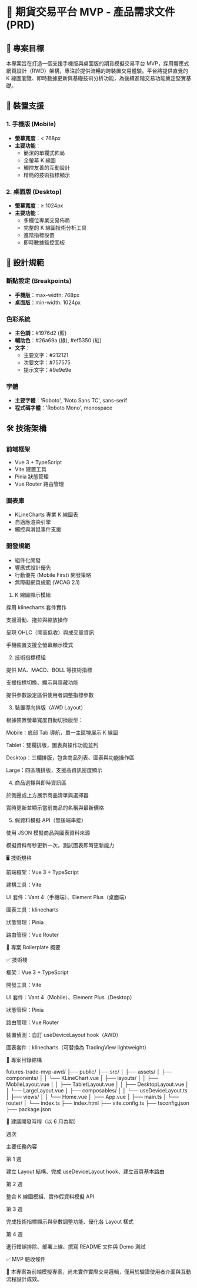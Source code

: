# 📝 期貨交易平台 MVP - 產品需求文件 (PRD)

## 🎯 專案目標

本專案旨在打造一個支援手機版與桌面版的期貨模擬交易平台 MVP，採用響應式網頁設計（RWD）架構，專注於提供流暢的跨裝置交易體驗。平台將提供直覺的 K 線圖瀏覽、即時數據更新與基礎技術分析功能，為後續進階交易功能奠定堅實基礎。

## 📱 裝置支援

### 1. 手機版 (Mobile)
- **螢幕寬度**：< 768px
- **主要功能**：
  - 簡潔的單欄式佈局
  - 全螢幕 K 線圖
  - 觸控友善的互動設計
  - 精簡的技術指標顯示

### 2. 桌面版 (Desktop)
- **螢幕寬度**：≥ 1024px
- **主要功能**：
  - 多欄位專業交易佈局
  - 完整的 K 線圖技術分析工具
  - 進階指標設置
  - 即時數據監控面板

## 🎨 設計規範

### 斷點設定 (Breakpoints)
- **手機版**：max-width: 768px
- **桌面版**：min-width: 1024px

### 色彩系統
- **主色調**：#1976d2 (藍)
- **輔助色**：#26a69a (綠), #ef5350 (紅)
- **文字**：
  - 主要文字：#212121
  - 次要文字：#757575
  - 提示文字：#9e9e9e

### 字體
- **主要字體**：'Roboto', 'Noto Sans TC', sans-serif
- **程式碼字體**：'Roboto Mono', monospace

## 🛠️ 技術架構

### 前端框架
- Vue 3 + TypeScript
- Vite 建置工具
- Pinia 狀態管理
- Vue Router 路由管理

### 圖表庫
- KLineCharts 專業 K 線圖表
- 自適應渲染引擎
- 觸控與滑鼠事件支援

### 開發規範
- 組件化開發
- 響應式設計優先
- 行動優先 (Mobile First) 開發策略
- 無障礙網頁規範 (WCAG 2.1)

1. K 線圖顯示模組

採用 klinecharts 套件實作

支援滑動、拖拉與縮放操作

呈現 OHLC（開高低收）與成交量資訊

手機裝置支援全螢幕顯示模式

2. 技術指標模組

提供 MA、MACD、BOLL 等技術指標

支援指標切換、顯示與隱藏功能

提供參數設定區供使用者調整指標參數

3. 裝置導向排版（AWD Layout）

根據裝置螢幕寬度自動切換版型：

Mobile：底部 Tab 導航，單一主區塊展示 K 線圖

Tablet：雙欄排版，圖表與操作功能並列

Desktop：三欄排版，包含商品列表、圖表與功能操作區

Large：四區塊排版，支援高資訊密度顯示

4. 商品選擇與即時資訊區

於側邊或上方展示商品清單與選擇器

實時更新並顯示當前商品的名稱與最新價格

5. 假資料模擬 API（無後端串接）

使用 JSON 模擬商品與圖表資料來源

模擬資料每秒更新一次，測試圖表即時更新能力

🖥️ 技術規格

前端框架：Vue 3 + TypeScript

建構工具：Vite

UI 套件：Vant 4（手機端）、Element Plus（桌面端）

圖表工具：klinecharts

狀態管理：Pinia

路由管理：Vue Router

🔧 專案 Boilerplate 概要

✅ 技術棧

框架：Vue 3 + TypeScript

開發工具：Vite

UI 套件：Vant 4（Mobile）、Element Plus（Desktop）

狀態管理：Pinia

路由管理：Vue Router

裝置偵測：自訂 useDeviceLayout hook（AWD）

圖表套件：klinecharts（可替換為 TradingView lightweight）

📁 專案目錄結構

futures-trade-mvp-awd/
├── public/
├── src/
│   ├── assets/
│   ├── components/
│   │   └── KLineChart.vue
│   ├── layouts/
│   │   ├── MobileLayout.vue
│   │   ├── TabletLayout.vue
│   │   ├── DesktopLayout.vue
│   │   └── LargeLayout.vue
│   ├── composables/
│   │   └── useDeviceLayout.ts
│   ├── views/
│   │   └── Home.vue
│   ├── App.vue
│   ├── main.ts
│   └── router/
│       └── index.ts
├── index.html
├── vite.config.ts
├── tsconfig.json
├── package.json

📅 建議開發時程（以 6 月為期）

週次

主要任務內容

第 1 週

建立 Layout 結構、完成 useDeviceLayout hook、建立首頁基本路由

第 2 週

整合 K 線圖模組、實作假資料模擬 API

第 3 週

完成技術指標顯示與參數調整功能、優化各 Layout 樣式

第 4 週

進行錯誤排除、部署上線、撰寫 README 文件與 Demo 測試

✅ MVP 驗收條件



📌 本專案為前端模擬專案，尚未實作實際交易邏輯，僅用於驗證使用者介面與互動流程設計成效。
